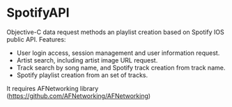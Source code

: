 # SpotifyAPI
Objective-C data request methods an playlist creation based on Spotify IOS public API.
Features:

- User login access, session management and user information request.
- Artist search, including artist image URL request.
- Track search by song name, and Spotify track creation from track name.
- Spotify playlist creation from an set of tracks.

It requires AFNetworking library (https://github.com/AFNetworking/AFNetworking)
